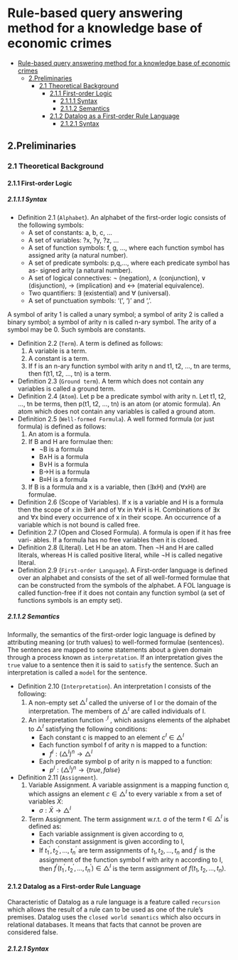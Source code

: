 # Rule-based query answering method for a knowledge base of economic crimes

- [Rule-based query answering method for a knowledge base of economic crimes](#rule-based-query-answering-method-for-a-knowledge-base-of-economic-crimes)
  - [2.Preliminaries](#2preliminaries)
    - [2.1 Theoretical Background](#21-theoretical-background)
      - [2.1.1 First-order Logic](#211-first-order-logic)
        - [2.1.1.1 Syntax](#2111-syntax)
        - [2.1.1.2 Semantics](#2112-semantics)
      - [2.1.2 Datalog as a First-order Rule Language](#212-datalog-as-a-first-order-rule-language)
        - [2.1.2.1 Syntax](#2121-syntax)

## 2.Preliminaries
### 2.1 Theoretical Background
#### 2.1.1 First-order Logic
##### 2.1.1.1 Syntax
- Definition 2.1 (`Alphabet`). An alphabet of the first-order logic consists of the following symbols:
  - A set of constants: a, b, c, ...
  - A set of variables: ?x, ?y, ?z, ...
  - A set of function symbols: f, g, ..., where each function symbol has assigned arity (a natural number).
  - A set of predicate symbols: p,q,..., where each predicate symbol has as- signed arity (a natural number).
  - A set of logical connectives: ¬ (negation), ∧ (conjunction), ∨ (disjunction), → (implication) and ↔ (material equivalence).
  - Two quantifiers: ∃ (existential) and ∀ (universal).
  - A set of punctuation symbols: ‘(’, ‘)’ and ‘,’.

A symbol of arity 1 is called a unary symbol; a symbol of arity 2 is called a binary symbol; a symbol of arity n is called n-ary symbol. The arity of a symbol may be 0. Such symbols are constants.

- Definition 2.2 (`Term`). A term is defined as follows:
  1. A variable is a term.
  2. A constant is a term.
  3. If f is an n-ary function symbol with arity n and t1, t2, ..., tn are terms, then f(t1, t2, ..., tn) is a term.
- Definition 2.3 (`Ground term`). A term which does not contain any variables is called a ground term.
- Definition 2.4 (`Atom`). Let p be a predicate symbol with arity n. Let t1, t2, ..., tn be terms, then p(t1, t2, ..., tn) is an atom (or atomic formula). An atom which does not contain any variables is called a ground atom.
- Definition 2.5 (`Well-formed Formula`). A well formed formula (or just formula) is defined as follows:
  1. An atom is a formula.
  2. If B and H are formulae then:
      - ¬B is a formula
      - B∧H is a formula
      - B∨H is a formula
      - B→H is a formula
      - B≡H is a formula
  3. If B is a formula and x is a variable, then (∃xH) and (∀xH) are formulae.
- Definition 2.6 (Scope of Variables). If x is a variable and H is a formula then the scope of x in ∃xH and of ∀x in ∀xH is H. Combinations of ∃x and ∀x bind every occurrence of x in their scope. An occurrence of a variable which is not bound is called free.
- Definition 2.7 (Open and Closed Formula). A formula is open if it has free vari- ables. If a formula has no free variables then it is closed.
- Definition 2.8 (Literal). Let H be an atom. Then ¬H and H are called literals, whereas H is called positive literal, while ¬H is called negative literal.
- Definition 2.9 (`First-order Language`). A First-order language is defined over an alphabet and consists of the set of all well-formed formulae that can be constructed from the symbols of the alphabet. A FOL language is called function-free if it does not contain any function symbol (a set of functions symbols is an empty set).

##### 2.1.1.2 Semantics
Informally, the semantics of the first-order logic language is defined by attributing meaning (or truth values) to well-formed formulae (sentences). The sentences are mapped to some statements about a given domain through a process known as `interpretation`. If an interpretation gives the `true` value to a sentence then it is said to `satisfy` the sentence. Such an interpretation is called a `model` for the sentence.

- Definition 2.10 (`Interpretation`). An interpretation I consists of the following:
    1. A non-empty set $△^I$ called the universe of I or the domain of the interpretation. The members of $△^I$ are called individuals of I.
    2. An interpretation function $·^I$ , which assigns elements of the alphabet to $△^I$ satisfying the following conditions:
        - Each constant c is mapped to an element $c^I \in △^I$
        - Each function symbol f of arity n is mapped to a function: 
          - $f^I :(△^I)^n \to △^I$
        - Each predicate symbol p of arity n is mapped to a function: 
          - $p^I :(△^I)^n \to \{true,false\}$
- Definition 2.11 (`Assignment`).
    1. Variable Assignment. A variable assignment is a mapping function σ, which assigns an element $c \in △^I$ to every variable x from a set of variables $\bar{X}$:
       - $σ : \bar{X} \to △^I$
    1. Term Assignment. The term assignment w.r.t. σ of the term $t \in △^I$ is defined as:
        - Each variable assignment is given according to σ,
        - Each constant assignment is given according to I,
        - If $t^′_1, t^′_2, ..., t^′_n$ are term assignments of $t_1, t_2, ..., t_n$ and $f^′$ is the assignment of the function symbol f with arity n according to I, then $f^′(t^′_1,t^′_2,...,t^′_n) \in △^I$ is the term assignment of $f(t_1,t_2,...,t_n)$.










#### 2.1.2 Datalog as a First-order Rule Language
Characteristic of Datalog as a rule language is a feature called `recursion` which allows the result of a rule can to be used as one of the rule’s premises. Datalog uses the `closed world semantics` which also occurs in relational databases. It means that facts that cannot be proven are considered false.

##### 2.1.2.1 Syntax



